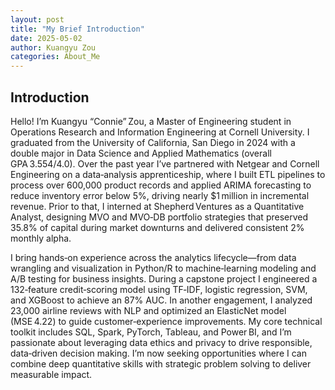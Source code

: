 ```yaml
---
layout: post
title: "My Brief Introduction"
date: 2025-05-02
author: Kuangyu Zou
categories: About_Me
---
```


## Introduction
Hello! I’m Kuangyu “Connie” Zou, a Master of Engineering student in Operations Research and Information Engineering at Cornell University. 
I graduated from the University of California, San Diego in 2024 with a double major in Data Science and Applied Mathematics (overall GPA 3.554/4.0). Over the past year I’ve partnered with Netgear and Cornell Engineering on a data‑analysis apprenticeship, where I built ETL pipelines to process over 600,000 product records and applied ARIMA forecasting to reduce inventory error below 5%, driving nearly $1 million in incremental revenue. 
Prior to that, I interned at Shepherd Ventures as a Quantitative Analyst, designing MVO and MVO‑DB portfolio strategies that preserved 35.8% of capital during market downturns and delivered consistent 2% monthly alpha.

I bring hands‑on experience across the analytics lifecycle—from data wrangling and visualization in Python/R to machine‑learning modeling and A/B testing for business insights.
During a capstone project I engineered a 132‑feature credit‑scoring model using TF‑IDF, logistic regression, SVM, and XGBoost to achieve an 87% AUC. In another engagement, I analyzed 23,000 airline reviews with NLP and optimized an ElasticNet model (MSE 4.22) to guide customer‑experience improvements. My core technical toolkit includes SQL, Spark, PyTorch, Tableau, and Power BI, and I’m passionate about leveraging data ethics and privacy to drive responsible, data‑driven decision making. 
I’m now seeking opportunities where I can combine deep quantitative skills with strategic problem solving to deliver measurable impact.
